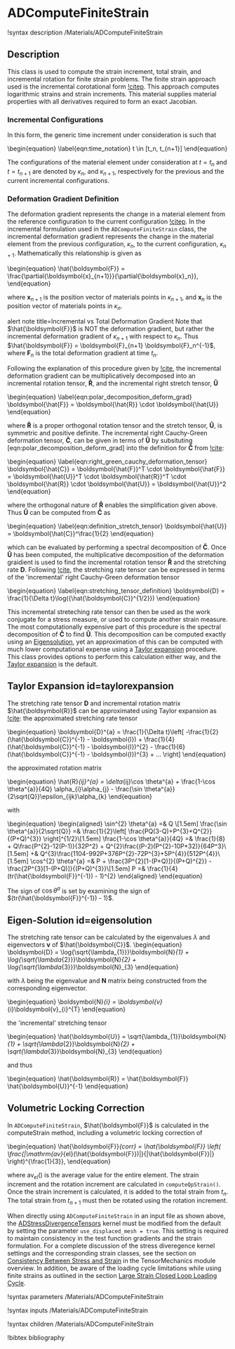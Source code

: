 # ADComputeFiniteStrain

!syntax description /Materials/ADComputeFiniteStrain

## Description

This class is used to compute the strain increment, total strain, and
incremental rotation for finite strain problems. The finite strain approach used
is the incremental corotational form [!citep](rashid1993incremental). This
approach computes logarithmic strains and strain increments. This material
supplies material properties with all derivatives required to form an exact
Jacobian.

### Incremental Configurations

In this form, the generic time increment under consideration is such that

\begin{equation}
  \label{eqn:time_notation}
  t \in [t_n, t_{n+1}]
\end{equation}

The configurations of the material element under consideration at $t = t_n$ and
$t = t_{n+1}$ are denoted by $\kappa_n$, and $\kappa_{n + 1}$, respectively for
the previous and the current incremental configurations.

### Deformation Gradient Definition

The deformation gradient represents the change in a material element from the
reference configuration to the current configuration
[!citep](malvern1969introduction). In the incremental formulation used in the
`ADComputeFiniteStrain` class, the incremental deformation gradient represents
the change in the material element from the previous configuration, $\kappa_n$,
to the current configuration, $\kappa_{n+1}$. Mathematically this relationship
is given as

\begin{equation}
  \hat{\boldsymbol{F}} = \frac{\partial{\boldsymbol{x}_{n+1}}}{\partial{\boldsymbol{x}_n}},
\end{equation}

where $\boldsymbol{x}_{n+1}$ is the position vector of materials points in
$\kappa_{n+1}$, and $\boldsymbol{x}_{n}$ is the position vector of materials
points in $\kappa_{n}$.

alert note title=Incremental vs Total Deformation Gradient
Note that $\hat{\boldsymbol{F}}$ is NOT the deformation gradient, but rather the
incremental deformation gradient of $\kappa_{n+1}$ with respect to $\kappa_n$.
Thus $\hat{\boldsymbol{F}} = \boldsymbol{F}_{n+1} \boldsymbol{F}_n^{-1}$, where
$\boldsymbol{F}_n$ is the total deformation gradient at time $t_n$.

Following the explanation of this procedure given by [!cite](zhang2018modified),
the incremental deformation gradient can be multiplicatively decomposed into an
incremental rotation tensor, $\boldsymbol{\hat{R}}$, and the incremental right
stretch tensor, $\boldsymbol{\hat{U}}$

\begin{equation}
  \label{eqn:polar_decomposition_deform_grad}
  \boldsymbol{\hat{F}} = \boldsymbol{\hat{R}} \cdot \boldsymbol{\hat{U}}
\end{equation}

where $\boldsymbol{\hat{R}}$ is a proper orthogonal rotation tensor and the
stretch tensor, $\boldsymbol{\hat{U}}$, is symmetric and positive definite. The
incremental right Cauchy-Green deformation tensor, $\boldsymbol{\hat{C}}$, can
be given in terms of $\boldsymbol{\hat{U}}$ by subsituting
[eqn:polar_decomposition_deform_grad] into the definition for
$\boldsymbol{\hat{C}}$ from [!cite](malvern1969introduction):

\begin{equation}
  \label{eqn:right_green_cauchy_deformation_tensor}
  \boldsymbol{\hat{C}} = \boldsymbol{\hat{F}}^T \cdot \boldsymbol{\hat{F}} = \boldsymbol{\hat{U}}^T \cdot \boldsymbol{\hat{R}}^T \cdot \boldsymbol{\hat{R}} \cdot \boldsymbol{\hat{U}} = \boldsymbol{\hat{U}}^2
\end{equation}

where the orthogonal nature of $\boldsymbol{\hat{R}}$ enables the simplification
given above. Thus $\boldsymbol{\hat{U}}$ can be computed from
$\boldsymbol{\hat{C}}$ as

\begin{equation}
  \label{eqn:definition_stretch_tensor}
  \boldsymbol{\hat{U}} = \boldsymbol{\hat{C}}^\frac{1}{2}
\end{equation}

which can be evaluated by performing a spectral decomposition of
$\boldsymbol{\hat{C}}$. Once $\boldsymbol{\hat{U}}$ has been computed, the
multiplicative decomposition of the deformation graidient is used to find the
incremental rotation tensor $\boldsymbol{\hat{R}}$ and the stretching rate
$\boldsymbol{D}$. Following [!cite](rashid1993incremental), the stretching rate
tensor can be expressed in terms of the 'incremental' right Cauchy-Green
deformation tensor

\begin{equation}
  \label{eqn:stretching_tensor_definition}
  \boldsymbol{D} = \frac{1}{\Delta t}\log({\hat{\boldsymbol{C}}^{1/2}})
\end{equation}

This incremental streteching rate tensor can then be used as the work conjugate
for a stress measure, or used to compute another strain measure. The most
computationally expensive part of this procedure is the spectral decomposition
of $\boldsymbol{\hat{C}}$ to find $\boldsymbol{\hat{U}}$. This decomposition can
be computed exactly using an [Eigensolution](#eigensolution), yet an
approximation of this can be computed with much lower computational expense
using a [Taylor expansion](#taylorexpansion) procedure. This class provides
options to perform this calculation either way, and the
[Taylor expansion](#taylorexpansion) is the default.

## Taylor Expansion id=taylorexpansion

The stretching rate tensor $\boldsymbol{D}$ and incremental rotation matrix
$\hat{\boldsymbol{R}}$ can be approximated using Taylor expansion as
[!cite](rashid1993incremental): the approximated stretching rate tensor

\begin{equation}
\boldsymbol{D}^{a} = \frac{1}{\Delta t}\left[ -\frac{1}{2}(\hat{\boldsymbol{C}}^{-1} - \boldsymbol{I}) + \frac{1}{4}(\hat{\boldsymbol{C}}^{-1} - \boldsymbol{I})^{2} - \frac{1}{6}(\hat{\boldsymbol{C}}^{-1} - \boldsymbol{I})^{3} + ... \right]
\end{equation}

the approximated rotation matrix

\begin{equation}
\hat{R}_{ij}^{a} = \delta_{ij}\cos \theta^{a} + \frac{1-\cos \theta^{a}}{4Q} \alpha_{i}\alpha_{j} - \frac{\sin \theta^{a}}{2\sqrt{Q}}\epsilon_{ijk}\alpha_{k}
\end{equation}

with

\begin{equation}
\begin{aligned}
\sin^{2} \theta^{a} =& Q \\[1.5em]
\frac{\sin \theta^{a}}{2\sqrt{Q}} =& \frac{1}{2}\left[ \frac{PQ(3-Q)+P^{3}+Q^{2}}{(P+Q)^{3}} \right]^{1/2}\\[1.5em]
\frac{1-\cos \theta^{a}}{4Q} =& \frac{1}{8} + Q\frac{P^{2}-12(P-1)}{32P^2} + Q^{2}\frac{(P-2)(P^{2}-10P+32)}{64P^3}\\[1.5em]
 +& Q^{3}\frac{1104-992P+376P^{2}-72P^{3}+5P^{4}}{512P^{4}}\\[1.5em]
\cos^{2} \theta^{a} =& P + \frac{3P^{2}[1-(P+Q)]}{(P+Q)^{2}} - \frac{2P^{3}[1-(P+Q)]}{(P+Q)^{3}}\\[1.5em]
P =& \frac{1}{4}(tr(\hat{\boldsymbol{F}}^{-1}) - 1)^{2}
\end{aligned}
\end{equation}

The sign of $\cos \theta^{a}$ is set by examining the sign of $(tr(\hat{\boldsymbol{F}}^{-1}) - 1)$.

## Eigen-Solution id=eigensolution

The stretching rate tensor can be calculated by the eigenvalues $\lambda$ and eigenvectors
$\boldsymbol{v}$ of $\hat{\boldsymbol{C}}$.
\begin{equation}
\boldsymbol{D} = \log{\sqrt{\lambda_{1}}}\boldsymbol{N}_{1} + \log{\sqrt{\lambda_{2}}}\boldsymbol{N}_{2} + \log{\sqrt{\lambda_{3}}}\boldsymbol{N}_{3}
\end{equation}

with $\lambda$ being the eigenvalue and $\boldsymbol{N}$ matrix being
constructed from the corresponding eigenvector.

\begin{equation}
\boldsymbol{N}_{i} = \boldsymbol{v}_{i}\boldsymbol{v}_{i}^{T}
\end{equation}

the 'incremental' stretching tensor

\begin{equation}
\hat{\boldsymbol{U}} = \sqrt{\lambda_{1}}\boldsymbol{N}_{1} + \sqrt{\lambda_{2}}\boldsymbol{N}_{2} + \sqrt{\lambda_{3}}\boldsymbol{N}_{3}
\end{equation}

and thus

\begin{equation}
\hat{\boldsymbol{R}} = \hat{\boldsymbol{F}} \hat{\boldsymbol{U}}^{-1}
\end{equation}

## Volumetric Locking Correction

In `ADComputeFiniteStrain`, $\hat{\boldsymbol{F}}$ is calculated in the
computeStrain method, including a volumetric locking correction of

\begin{equation}
\hat{\boldsymbol{F}}_{corr} = \hat{\boldsymbol{F}} \left( \frac{|\mathrm{av}_{el}(\hat{\boldsymbol{F}})|}{|\hat{\boldsymbol{F}}|} \right)^{\frac{1}{3}},
\end{equation}

where $\mathrm{av}_{el}()$ is the average value for the entire element. The
strain increment and the rotation increment are calculated in
`computeQpStrain()`. Once the strain increment is calculated, it is added to the
total strain from $t_n$. The total strain from $t_{n+1}$ must then be rotated
using the rotation increment.

When directly using `ADComputeFiniteStrain` in an input file as shown above, the
[ADStressDivergenceTensors](/ADStressDivergenceTensors.md) kernel must be modified
from the default by setting the parameter `use_displaced_mesh = true`. This setting
is required to maintain consistency in the test function gradients and the
strain formulation. For a complete discussion of the stress diveregence kernel
settings and the corresponding strain classes, see the section on
[Consistency Between Stress and Strain](/tensor_mechanics/StressDivergence.md#consistency_stress_strain_use_displaced_mesh)
in the TensorMechanics module overview. In addition, be aware of the loading
cycle limitations while using finite strains as outlined in the section
[Large Strain Closed Loop Loading Cycle](/tensor_mechanics/Strains.md#large_strain_closed_loop_loading_cycle).

!syntax parameters /Materials/ADComputeFiniteStrain

!syntax inputs /Materials/ADComputeFiniteStrain

!syntax children /Materials/ADComputeFiniteStrain

!bibtex bibliography
